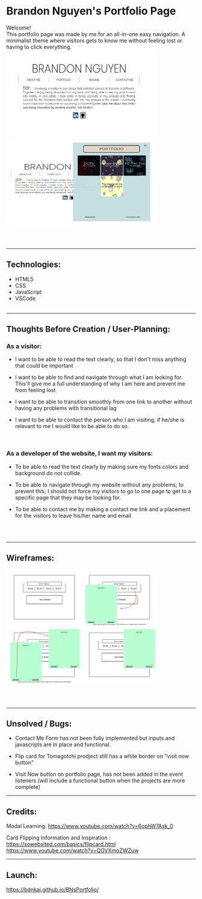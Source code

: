 # Brandon Nguyen's Portfolio Page

Welcome!<br />
This portfolio page was made by me for an all-in-one easy navigation. A minimalist theme where visitors gets to know me without feeling lost or having to click everything.<br />
<img src="assets/Front Page Portfolio.png" width="400" height="230">
<img src="assets/Front Page Portfolio2.png" width="400" height="230">

<br />
<br />

---

## Technologies:

- HTML5
- CSS
- JavaScript
- VSCode
  <br />
  <br />

---

## Thoughts Before Creation / User-Planning:

### As a visitor:

- I want to be able to read the text clearly, so that I don't miss anything that could be important

- I want to be able to find and navigate through what I am looking for. This'll give me a full
  understanding of why I am here and prevent me from feeling lost

- I want to be able to transition smoothly from one link to another without having any problems with transitional lag

- I want to be able to contact the person who I am visiting, if he/she is relevant to me I would like to be able to do so.

<br />

### As a developer of the website, I want my visitors:

- To be able to read the text clearly by making sure my fonts colors and background do not collide.

- To be able to navigate through my website without any problems; to prevent this; I should not force my visitors to go to one page to get to a specific page that they may be looking for.

- To be able to contact me by making a contact me link and a placement for the visitors to leave his/her name and email

<br />
<br />

---

## Wireframes:

<img src="wireplanning/Frame 1.png" width="200" height="150"><img src="wireplanning/Frame 2.png" width="200" height="150"><img src="wireplanning/Frame 3.png" width="200" height="150"><img src="wireplanning/Frame 4.png" width="200" height="150">

<br />
<br />

---

## Unsolved / Bugs:

- Contact Me Form has not been fully implemented but inputs and javascripts are in place and functional.

- Flip card for Tomagotchi prodject still has a white border on "visit now button"

- Visit Now button on portfolio page, has not been added in the event listeners (will include a functional button when the projects are more complete)

---

## Credits:

Modal Learning:
https://www.youtube.com/watch?v=6ophW7Ask_0

Card Flipping Information and Inspiration :
https://sowebsited.com/basics/flipcard.html
https://www.youtube.com/watch?v=QGVXmoZWZuw

---

## Launch:

https://bdnkai.github.io/BNsPortfolio/
